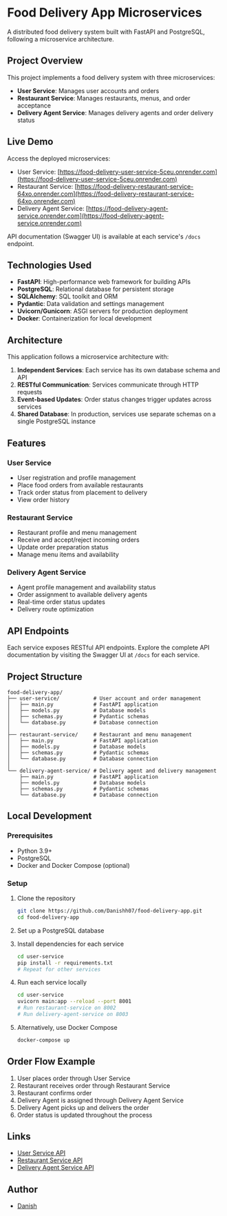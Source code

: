 # Food Delivery App Microservices

A distributed food delivery system built with FastAPI and PostgreSQL, following a microservice architecture.

## Project Overview

This project implements a food delivery system with three microservices:
- **User Service**: Manages user accounts and orders
- **Restaurant Service**: Manages restaurants, menus, and order acceptance
- **Delivery Agent Service**: Manages delivery agents and order delivery status

## Live Demo

Access the deployed microservices:
- User Service: [https://food-delivery-user-service-5ceu.onrender.com](https://food-delivery-user-service-5ceu.onrender.com)
- Restaurant Service: [https://food-delivery-restaurant-service-64xo.onrender.com](https://food-delivery-restaurant-service-64xo.onrender.com)
- Delivery Agent Service: [https://food-delivery-agent-service.onrender.com](https://food-delivery-agent-service.onrender.com)

API documentation (Swagger UI) is available at each service's `/docs` endpoint.

## Technologies Used

- **FastAPI**: High-performance web framework for building APIs
- **PostgreSQL**: Relational database for persistent storage
- **SQLAlchemy**: SQL toolkit and ORM
- **Pydantic**: Data validation and settings management
- **Uvicorn/Gunicorn**: ASGI servers for production deployment
- **Docker**: Containerization for local development

## Architecture

This application follows a microservice architecture with:

1. **Independent Services**: Each service has its own database schema and API
2. **RESTful Communication**: Services communicate through HTTP requests
3. **Event-based Updates**: Order status changes trigger updates across services
4. **Shared Database**: In production, services use separate schemas on a single PostgreSQL instance

## Features

### User Service
- User registration and profile management
- Place food orders from available restaurants
- Track order status from placement to delivery
- View order history

### Restaurant Service
- Restaurant profile and menu management
- Receive and accept/reject incoming orders
- Update order preparation status
- Manage menu items and availability

### Delivery Agent Service
- Agent profile management and availability status
- Order assignment to available delivery agents
- Real-time order status updates
- Delivery route optimization

## API Endpoints

Each service exposes RESTful API endpoints. Explore the complete API documentation by visiting the Swagger UI at `/docs` for each service.

## Project Structure

```
food-delivery-app/
├── user-service/           # User account and order management
│   ├── main.py             # FastAPI application
│   ├── models.py           # Database models
│   ├── schemas.py          # Pydantic schemas
│   └── database.py         # Database connection
│   
├── restaurant-service/     # Restaurant and menu management
│   ├── main.py             # FastAPI application
│   ├── models.py           # Database models
│   ├── schemas.py          # Pydantic schemas
│   └── database.py         # Database connection
│   
└── delivery-agent-service/ # Delivery agent and delivery management
    ├── main.py             # FastAPI application
    ├── models.py           # Database models
    ├── schemas.py          # Pydantic schemas
    └── database.py         # Database connection
```

## Local Development

### Prerequisites
- Python 3.9+
- PostgreSQL
- Docker and Docker Compose (optional)

### Setup
1. Clone the repository
   ```bash
   git clone https://github.com/Danishh07/food-delivery-app.git
   cd food-delivery-app
   ```

2. Set up a PostgreSQL database

3. Install dependencies for each service
   ```bash
   cd user-service
   pip install -r requirements.txt
   # Repeat for other services
   ```

4. Run each service locally
   ```bash
   cd user-service
   uvicorn main:app --reload --port 8001
   # Run restaurant-service on 8002
   # Run delivery-agent-service on 8003
   ```

5. Alternatively, use Docker Compose
   ```bash
   docker-compose up
   ```

## Order Flow Example

1. User places order through User Service
2. Restaurant receives order through Restaurant Service
3. Restaurant confirms order
4. Delivery Agent is assigned through Delivery Agent Service
5. Delivery Agent picks up and delivers the order
6. Order status is updated throughout the process

## Links

- [User Service API](https://food-delivery-user-service-5ceu.onrender.com/docs)
- [Restaurant Service API](https://food-delivery-restaurant-service-64xo.onrender.com/docs)
- [Delivery Agent Service API](https://food-delivery-agent-service.onrender.com/docs)

## Author

- [Danish](https://github.com/Danishh07)